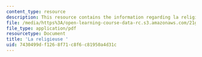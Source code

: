 ```yaml
---
content_type: resource
description: This resource contains the information regarding la religieuse.
file: /media/https%3A/open-learning-course-data-rc.s3.amazonaws.com/21g-325j-new-culture-of-gender-queer-france-fall-2011/7430499df1268f71c8f6c81950a4d31c_MIT21G_325JF11_Diderot.pdf
file_type: application/pdf
resourcetype: Document
title: 'La religieuse '
uid: 7430499d-f126-8f71-c8f6-c81950a4d31c
---
```

